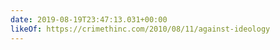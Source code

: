 ```yaml
---
date: 2019-08-19T23:47:13.031+00:00
likeOf: https://crimethinc.com/2010/08/11/against-ideology
---
```

